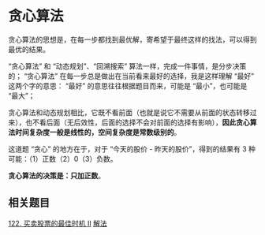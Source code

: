 # 贪心算法

贪心算法的思想是，在每一步都找到最优解，寄希望于最终这样的找法，可以得到最优的结果。

“贪心算法” 和 “动态规划”、“回溯搜索” 算法一样，完成一件事情，是分步决策的；
“贪心算法” 在每一步总是做出在当前看来最好的选择，我是这样理解 “最好” 这两个字的意思：
“最好” 的意思往往根据题目而来，可能是 “最小”，也可能是 “最大”；

贪心算法和动态规划相比，它既不看前面（也就是说它不需要从前面的状态转移过来），也不看后面（无后效性，后面的选择不会对前面的选择有影响），**因此贪心算法时间复杂度一般是线性的，空间复杂度是常数级别的**。

这道题 “贪心” 的地方在于，对于 “今天的股价 - 昨天的股价”，得到的结果有 3 种可能：（1）正数（2）0（3）负数。

**贪心算法的决策是：只加正数**。

## 相关题目

[122. 买卖股票的最佳时机 II](https://leetcode-cn.com/problems/best-time-to-buy-and-sell-stock-ii/)
[解法]('../../LeetCode/122.买卖股票的最佳时机-ii.js)